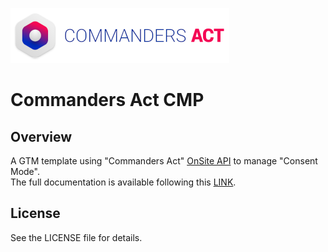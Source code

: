 [![Commanders Act Logo](/Screenshots/CommandersAct.png)](https://www.commandersact.com/)
# Commanders Act CMP
## Overview
A GTM template using "Commanders Act" [OnSite API](https://doc.commandersact.com/features/consent-management/onsite-api) to manage "Consent Mode".<br>The full documentation is available following this [LINK](https://doc.commandersact.com/features/consent-management/setup-guides/tag-manager/google-tag-manager-gtm-consent-mode).

## License
See the LICENSE file for details.
